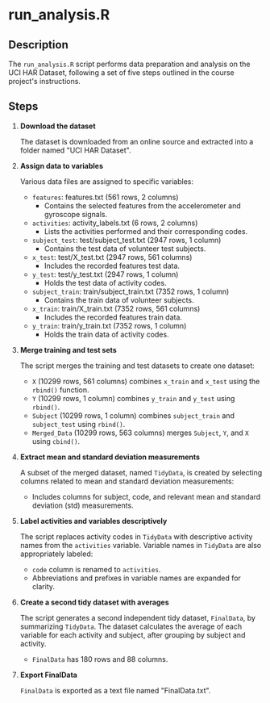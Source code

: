# run_analysis.R


## Description
The `run_analysis.R` script performs data preparation and analysis on the UCI HAR Dataset, following a set of five steps outlined in the course project's instructions.


## Steps


1. **Download the dataset**


   The dataset is downloaded from an online source and extracted into a folder named "UCI HAR Dataset".


2. **Assign data to variables**


   Various data files are assigned to specific variables:
   - `features`: features.txt (561 rows, 2 columns)
     - Contains the selected features from the accelerometer and gyroscope signals.
   - `activities`: activity_labels.txt (6 rows, 2 columns)
     - Lists the activities performed and their corresponding codes.
   - `subject_test`: test/subject_test.txt (2947 rows, 1 column)
     - Contains the test data of volunteer test subjects.
   - `x_test`: test/X_test.txt (2947 rows, 561 columns)
     - Includes the recorded features test data.
   - `y_test`: test/y_test.txt (2947 rows, 1 column)
     - Holds the test data of activity codes.
   - `subject_train`: train/subject_train.txt (7352 rows, 1 column)
     - Contains the train data of volunteer subjects.
   - `x_train`: train/X_train.txt (7352 rows, 561 columns)
     - Includes the recorded features train data.
   - `y_train`: train/y_train.txt (7352 rows, 1 column)
     - Holds the train data of activity codes.


3. **Merge training and test sets**


   The script merges the training and test datasets to create one dataset:
   - `X` (10299 rows, 561 columns) combines `x_train` and `x_test` using the `rbind()` function.
   - `Y` (10299 rows, 1 column) combines `y_train` and `y_test` using `rbind()`.
   - `Subject` (10299 rows, 1 column) combines `subject_train` and `subject_test` using `rbind()`.
   - `Merged_Data` (10299 rows, 563 columns) merges `Subject`, `Y`, and `X` using `cbind()`.


4. **Extract mean and standard deviation measurements**


   A subset of the merged dataset, named `TidyData`, is created by selecting columns related to mean and standard deviation measurements:
   - Includes columns for subject, code, and relevant mean and standard deviation (std) measurements.


5. **Label activities and variables descriptively**


   The script replaces activity codes in `TidyData` with descriptive activity names from the `activities` variable. Variable names in `TidyData` are also appropriately labeled:
   - `code` column is renamed to `activities`.
   - Abbreviations and prefixes in variable names are expanded for clarity.


6. **Create a second tidy dataset with averages**


   The script generates a second independent tidy dataset, `FinalData`, by summarizing `TidyData`. The dataset calculates the average of each variable for each activity and subject, after grouping by subject and activity.
   - `FinalData` has 180 rows and 88 columns.


7. **Export FinalData**


   `FinalData` is exported as a text file named "FinalData.txt".
